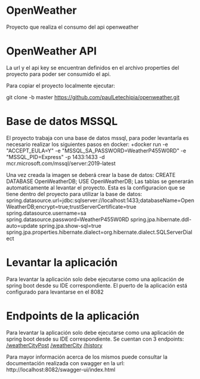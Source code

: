 # OpenWeather
Proyecto que realiza el consumo del api openweather

# OpenWeather API
La url y el api key se encuentran definidos en el archivo properties del proyecto para poder ser consumido el api.

Para copiar el proyecto localmente ejecutar:

git clone -b master https://github.com/paulLetechipia/openweather.git

# Base de datos MSSQL
El proyecto trabaja con una base de datos mssql, para poder levantarla es necesario realizar los siguientes pasos en docker:
+docker run -e "ACCEPT_EULA=Y" -e "MSSQL_SA_PASSWORD=WeatherP455W0RD" -e "MSSQL_PID=Express" -p 1433:1433 -d mcr.microsoft.com/mssql/server:2019-latest

Una vez creada la imagen se deberá crear la base de datos:
CREATE DATABASE OpenWeatherDB;
USE OpenWeatherDB;
Las tablas se generarán automaticamente al levantar el proyecto.
Esta es la configuracion que se tiene dentro del proyecto para utilizar la base de datos:
spring.datasource.url=jdbc:sqlserver://localhost:1433;databaseName=OpenWeatherDB;encrypt=true;trustServerCertificate=true
spring.datasource.username=sa
spring.datasource.password=WeatherP455W0RD
spring.jpa.hibernate.ddl-auto=update
spring.jpa.show-sql=true
spring.jpa.properties.hibernate.dialect=org.hibernate.dialect.SQLServerDialect

# Levantar la aplicación
Para levantar la aplicación solo debe ejecutarse como una aplicación de spring boot desde su IDE correspondiente.
El puerto de la aplicación está configurado para levantarse en el 8082

# Endpoints de la aplicación
Para levantar la aplicación solo debe ejecutarse como una aplicación de spring boot desde su IDE correspondiente.
Se cuentan con 3 endpoints:
[/weatherCityPost](http://localhost:8082/weatherCityPost)
[/weatherCity](http://localhost:8082/weatherCity?city=?)
[/history](http://localhost:8082/history)

Para mayor información acerca de los mismos puede consultar la documentación realizada con swagger en la url:
http://localhost:8082/swagger-ui/index.html
